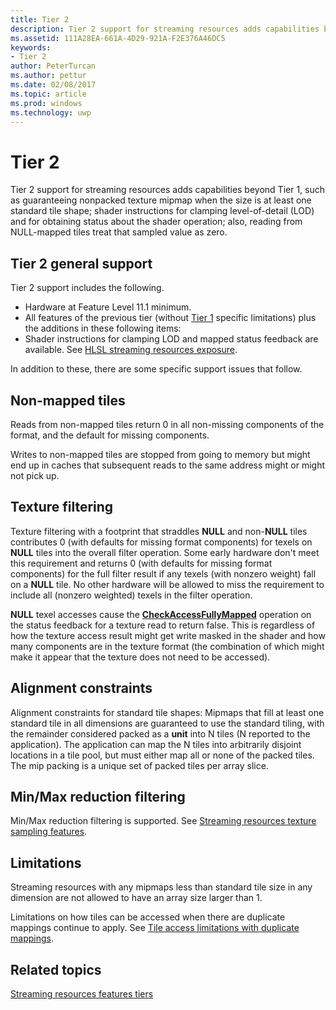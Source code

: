 ---title: Tier 2description: Tier 2 support for streaming resources adds capabilities beyond Tier 1, such as guaranteeing nonpacked texture mipmap when the size is at least one standard tile shape; shader instructions for clamping level-of-detail (LOD) and for obtaining status about the shader operation; also, reading from NULL-mapped tiles treat that sampled value as zero.ms.assetid: 111A28EA-661A-4D29-921A-F2E376A46DC5keywords:- Tier 2author: PeterTurcanms.author: petturms.date: 02/08/2017ms.topic: articlems.prod: windowsms.technology: uwp---# Tier 2Tier 2 support for streaming resources adds capabilities beyond Tier 1, such as guaranteeing nonpacked texture mipmap when the size is at least one standard tile shape; shader instructions for clamping level-of-detail (LOD) and for obtaining status about the shader operation; also, reading from NULL-mapped tiles treat that sampled value as zero.## <span id="Tier_2_general_support"></span><span id="tier_2_general_support"></span><span id="TIER_2_GENERAL_SUPPORT"></span>Tier 2 general supportTier 2 support includes the following.-   Hardware at Feature Level 11.1 minimum.-   All features of the previous tier (without [Tier 1](tier-1.md) specific limitations) plus the additions in these following items:-   Shader instructions for clamping LOD and mapped status feedback are available. See [HLSL streaming resources exposure](hlsl-streaming-resources-exposure.md).In addition to these, there are some specific support issues that follow.## <span id="Non-mapped_tiles"></span><span id="non-mapped_tiles"></span><span id="NON-MAPPED_TILES"></span>Non-mapped tilesReads from non-mapped tiles return 0 in all non-missing components of the format, and the default for missing components.Writes to non-mapped tiles are stopped from going to memory but might end up in caches that subsequent reads to the same address might or might not pick up.## <span id="Texture_filtering"></span><span id="texture_filtering"></span><span id="TEXTURE_FILTERING"></span>Texture filteringTexture filtering with a footprint that straddles **NULL** and non-**NULL** tiles contributes 0 (with defaults for missing format components) for texels on **NULL** tiles into the overall filter operation. Some early hardware don't meet this requirement and returns 0 (with defaults for missing format components) for the full filter result if any texels (with nonzero weight) fall on a **NULL** tile. No other hardware will be allowed to miss the requirement to include all (nonzero weighted) texels in the filter operation.**NULL** texel accesses cause the [**CheckAccessFullyMapped**](https://msdn.microsoft.com/library/windows/desktop/dn292083) operation on the status feedback for a texture read to return false. This is regardless of how the texture access result might get write masked in the shader and how many components are in the texture format (the combination of which might make it appear that the texture does not need to be accessed).## <span id="Alignment_constraints"></span><span id="alignment_constraints"></span><span id="ALIGNMENT_CONSTRAINTS"></span>Alignment constraintsAlignment constraints for standard tile shapes: Mipmaps that fill at least one standard tile in all dimensions are guaranteed to use the standard tiling, with the remainder considered packed as a **unit** into N tiles (N reported to the application). The application can map the N tiles into arbitrarily disjoint locations in a tile pool, but must either map all or none of the packed tiles. The mip packing is a unique set of packed tiles per array slice.## <span id="Min_Max_reduction_filtering"></span><span id="min_max_reduction_filtering"></span><span id="MIN_MAX_REDUCTION_FILTERING"></span>Min/Max reduction filteringMin/Max reduction filtering is supported. See [Streaming resources texture sampling features](streaming-resources-texture-sampling-features.md).## <span id="Limitations"></span><span id="limitations"></span><span id="LIMITATIONS"></span>LimitationsStreaming resources with any mipmaps less than standard tile size in any dimension are not allowed to have an array size larger than 1.Limitations on how tiles can be accessed when there are duplicate mappings continue to apply. See [Tile access limitations with duplicate mappings](tile-access-limitations-with-duplicate-mappings.md).## <span id="related-topics"></span>Related topics[Streaming resources features tiers](streaming-resources-features-tiers.md)  